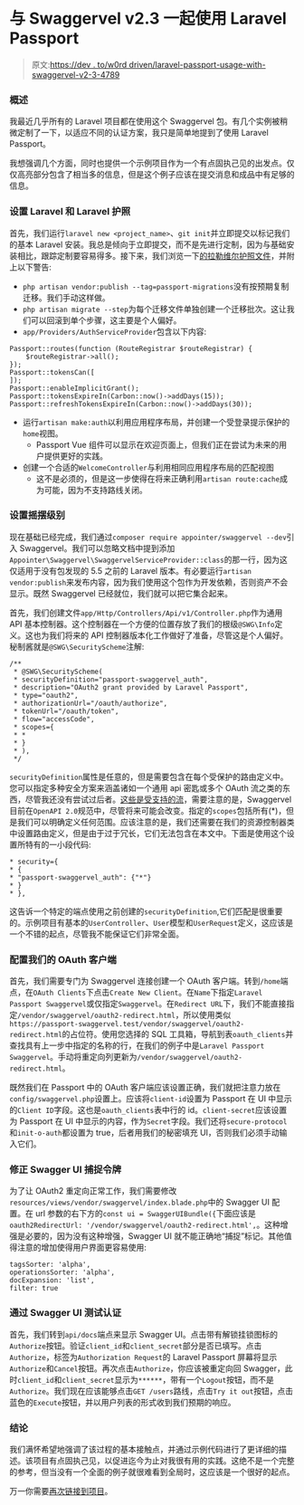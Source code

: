 # 与 Swaggervel v2.3 一起使用 Laravel Passport

> 原文:[https://dev . to/w0rd driven/laravel-passport-usage-with-swaggervel-v2-3-4789](https://dev.to/w0rddriven/laravel-passport-usage-with-swaggervel-v2-3-4789)

### [](#overview)概述

我最近几乎所有的 Laravel 项目都在使用这个 Swaggervel 包。有几个实例被稍微定制了一下，以适应不同的认证方案，我只是简单地提到了使用 Laravel Passport。

我想强调几个方面，同时也提供一个示例项目作为一个有点固执己见的出发点。仅仅高亮部分包含了相当多的信息，但是这个例子应该在提交消息和成品中有足够的信息。

### [](#setting-up-laravel-and-laravel-passport)设置 Laravel 和 Laravel 护照

首先，我们运行`laravel new <project_name>`、`git init`并立即提交以标记我们的基本 Laravel 安装。我总是倾向于立即提交，而不是先进行定制，因为与基础安装相比，跟踪定制要容易得多。接下来，我们浏览一下[的拉勒维尔护照文件](https://laravel.com/docs/5.6/passport)，并附上以下警告:

*   `php artisan vendor:publish --tag=passport-migrations`没有按预期复制迁移。我们手动这样做。
*   `php artisan migrate --step`为每个迁移文件单独创建一个迁移批次。这让我们可以回滚到单个步骤，这主要是个人偏好。
*   `app/Providers/AuthServiceProvider`包含以下内容:

```
Passport::routes(function (RouteRegistrar $routeRegistrar) {
    $routeRegistrar->all();
});
Passport::tokensCan([
]);
Passport::enableImplicitGrant();
Passport::tokensExpireIn(Carbon::now()->addDays(15));
Passport::refreshTokensExpireIn(Carbon::now()->addDays(30)); 
```

*   运行`artisan make:auth`以利用应用程序布局，并创建一个受登录提示保护的`home`视图。
    *   Passport Vue 组件可以显示在欢迎页面上，但我们正在尝试为未来的用户提供更好的实践。
*   创建一个合适的`WelcomeController`与利用相同应用程序布局的匹配视图
    *   这不是必须的，但是这一步使得在将来正确利用`artisan route:cache`成为可能，因为不支持路线关闭。

### [](#setting-up-swaggervel)设置摇摆级别

现在基础已经完成，我们通过`composer require appointer/swaggervel --dev`引入 Swaggervel。我们可以忽略文档中提到添加`Appointer\Swaggervel\SwaggervelServiceProvider::class`的那一行，因为这仅适用于没有包发现的 5.5 之前的 Laravel 版本。有必要运行`artisan vendor:publish`来发布内容，因为我们使用这个包作为开发依赖，否则资产不会显示。既然 Swaggervel 已经就位，我们就可以把它集合起来。

首先，我们创建文件`app/Http/Controllers/Api/v1/Controller.php`作为通用 API 基本控制器。这个控制器在一个方便的位置存放了我们的根级`@SWG\Info`定义。这也为我们将来的 API 控制器版本化工作做好了准备，尽管这是个人偏好。秘制酱就是`@SWG\SecurityScheme`注解:

```
/**
 * @SWG\SecurityScheme(
 * securityDefinition="passport-swaggervel_auth",
 * description="OAuth2 grant provided by Laravel Passport",
 * type="oauth2",
 * authorizationUrl="/oauth/authorize",
 * tokenUrl="/oauth/token",
 * flow="accessCode",
 * scopes={
 * *
 * }
 * ),
 */ 
```

`securityDefinition`属性是任意的，但是需要包含在每个受保护的路由定义中。您可以指定多种安全方案来涵盖诸如一个通用 api 密匙或多个 OAuth 流之类的东西，尽管我还没有尝试过后者。[这些是受支持的流](https://swagger.io/specification/#oauthFlowsObject)，需要注意的是，Swaggervel 目前在`OpenAPI 2.0`规范中，尽管将来可能会改变。指定的`scopes`包括所有(*)，但是我们可以明确定义任何范围。应该注意的是，我们还需要在我们的资源控制器类中设置路由定义，但是由于过于冗长，它们无法包含在本文中。下面是使用这个设置所特有的一小段代码:

```
* security={
* {
* "passport-swaggervel_auth": {"*"}
* }
* }, 
```

这告诉一个特定的端点使用之前创建的`securityDefinition`,它们匹配是很重要的。示例项目有基本的`UserController`、`User`模型和`UserRequest`定义，这应该是一个不错的起点，尽管我不能保证它们非常全面。

### [](#configuring-our-oauth-client)配置我们的 OAuth 客户端

首先，我们需要专门为 Swaggervel 连接创建一个 OAuth 客户端。转到`/home`端点，在`OAuth Clients`下点击`Create New Client`。在`Name`下指定`Laravel Passport Swaggervel`或仅指定`Swaggervel`。在`Redirect URL`下，我们不能直接指定`/vendor/swaggervel/oauth2-redirect.html`，所以使用类似`https://passport-swaggervel.test/vendor/swaggervel/oauth2-redirect.html`的占位符。使用您选择的 SQL 工具箱，导航到表`oauth_clients`并查找具有上一步中指定的名称的行，在我们的例子中是`Laravel Passport Swaggervel`。手动将重定向列更新为`/vendor/swaggervel/oauth2-redirect.html`。

既然我们在 Passport 中的 OAuth 客户端应该设置正确，我们就把注意力放在`config/swaggervel.php`设置上。应该将`client-id`设置为 Passport 在 UI 中显示的`Client ID`字段。这也是`oauth_clients`表中行的 id。`client-secret`应该设置为 Passport 在 UI 中显示的内容，作为`Secret`字段。我们还将`secure-protocol`和`init-o-auth`都设置为 true，后者用我们的秘密填充 UI，否则我们必须手动输入它们。

### [](#correcting-swagger-ui-to-capture-tokens)修正 Swagger UI 捕捉令牌

为了让 OAuth2 重定向正常工作，我们需要修改`resources/views/vendor/swaggervel/index.blade.php`中的 Swagger UI 配置。在 url 参数的右下方的`const ui = SwaggerUIBundle({`下面应该是`oauth2RedirectUrl: '/vendor/swaggervel/oauth2-redirect.html',`。这种增强是必要的，因为没有这种增强，Swagger UI 就不能正确地“捕捉”标记。其他值得注意的增加使得用户界面更容易使用:

```
tagsSorter: 'alpha',
operationsSorter: 'alpha',
docExpansion: 'list',
filter: true 
```

### [](#testing-authentication-via-the-swagger-ui)通过 Swagger UI 测试认证

首先，我们转到`api/docs`端点来显示 Swagger UI。点击带有解锁挂锁图标的`Authorize`按钮。验证`client_id`和`client_secret`部分是否已填写。点击`Authorize`，标签为`Authorization Request`的 Laravel Passport 屏幕将显示`Authorize`和`Cancel`按钮。再次点击`Authorize`，你应该被重定向回 Swagger，此时`client_id`和`client_secret`显示为`******`，带有一个`Logout`按钮，而不是`Authorize`。我们现在应该能够点击`GET /users`路线，点击`Try it out`按钮，点击蓝色的`Execute`按钮，并以用户列表的形式收到我们预期的响应。

### [](#conclusion)结论

我们满怀希望地强调了该过程的基本接触点，并通过示例代码进行了更详细的描述。该项目有点固执己见，以促进迄今为止对我很有用的实践。这绝不是一个完整的参考，但当没有一个全面的例子就很难看到全局时，这应该是一个很好的起点。

万一你需要[再次链接到项目](https://github.com/w0rd-driven/laravel-passport-swaggervel-example)。